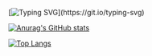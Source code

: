 [![Typing SVG](https://readme-typing-svg.herokuapp.com?font=Fira+Code&size=12&pause=1000&width=520&lines=Try+to+learn+something+about+everything+and+everything+about+something.)](https://git.io/typing-svg)

[![Anurag's GitHub stats](https://github-readme-stats.vercel.app/api?username=Shuyoou&show_icons=true&theme=graywhite)](https://github.com/Shuyoou)

[![Top Langs](https://github-readme-stats.vercel.app/api/top-langs/?username=Shuyoou&layout=compact)](https://github.com/Shuyoou)

<!--
**Shuyoou/Shuyoou** is a ✨ _special_ ✨ repository because its `README.md` (this file) appears on your GitHub profile.

Here are some ideas to get you started:

- 🔭 I’m currently working on ...
- 🌱 I’m currently learning ...
- 👯 I’m looking to collaborate on ...
- 🤔 I’m looking for help with ...
- 💬 Ask me about ...
- 📫 How to reach me: ...
- 😄 Pronouns: ...
- ⚡ Fun fact: ...
-->
